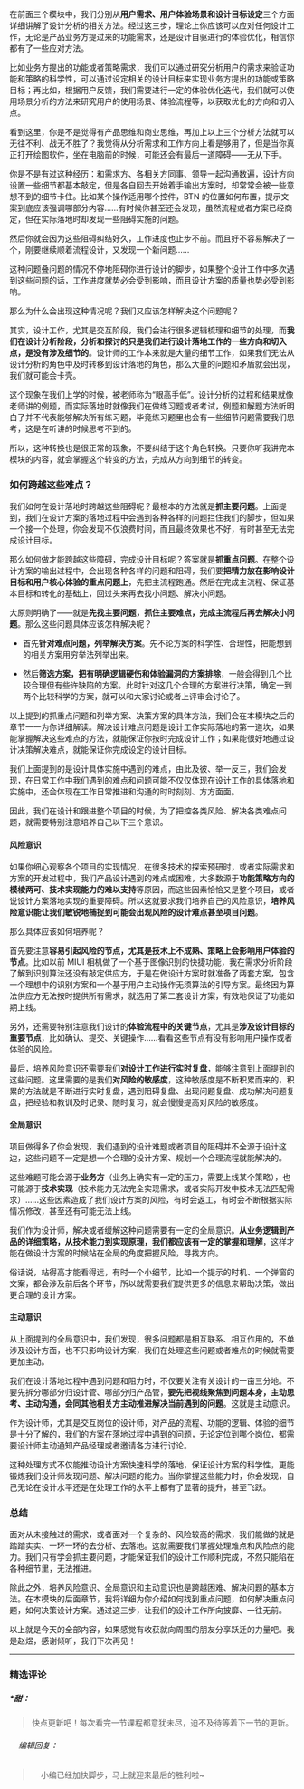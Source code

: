 <p data-nodeid="98818">在前面三个模块中，我们分别从<strong data-nodeid="98867">用户需求、用户体验场景和设计目标设定</strong>三个方面详细讲解了设计分析的相关方法。经过这三步，理论上你应该可以应对任何设计工作，无论是产品业务方提过来的功能需求，还是设计自驱进行的体验优化，相信你都有了一些应对方法。</p>
<p data-nodeid="98819">比如业务方提出的功能或者策略需求，我们可以通过研究分析用户的需求来验证功能和策略的科学性，可以通过设定相关的设计目标来实现业务方提出的功能或策略目标；再比如，根据用户反馈，我们需要进行一定的体验优化迭代，我们就可以使用场景分析的方法来研究用户的使用场景、体验流程等，以获取优化的方向和切入点。</p>
<p data-nodeid="98820">看到这里，你是不是觉得有产品思维和商业思维，再加上以上三个分析方法就可以无往不利、战无不胜了？我觉得从分析需求和工作方向上看是够用了，但是当你真正打开绘图软件，坐在电脑前的时候，可能还会有最后一道障碍——无从下手。</p>
<p data-nodeid="98821">你是不是有过这种经历：和需求方、各相关方同事、领导一起沟通数遍，设计方向设置一些细节都基本敲定，但是各自回去开始着手输出方案时，却常常会被一些意想不到的细节卡住。比如某个操作适用哪个控件，BTN 的位置如何布置，提示文案到底应该强调哪部分内容……有时候你甚至还会发现，虽然流程或者方案已经商定，但在实际落地时却发现一些阻碍实施的问题。</p>
<p data-nodeid="98822">然后你就会因为这些阻碍纠结好久，工作进度也止步不前。而且好不容易解决了一个，刚要继续顺着流程设计，又发现一个新问题……</p>
<p data-nodeid="98823">这种问题叠问题的情况不停地阻碍你进行设计的脚步，如果整个设计工作中多次遇到这些问题的话，工作进度就势必会受到影响，而且设计方案的质量也势必受到影响。</p>
<p data-nodeid="98824">那么为什么会出现这种情况呢？我们又应该怎样解决这个问题呢？</p>
<p data-nodeid="98825">其实，设计工作，尤其是交互阶段，我们会进行很多逻辑梳理和细节的处理，而<strong data-nodeid="98879">我们在设计分析阶段，分析和探讨的只是我们进行设计落地工作的一些方向和切入点，是没有涉及细节的</strong>。设计师的工作本来就是大量的细节工作，如果我们无法从设计分析的角色中及时转移到设计落地的角色，那么大量的问题和矛盾就会出现，我们就可能会卡壳。</p>
<p data-nodeid="98826">这个现象在我们上学的时候，被老师称为“眼高手低”。设计分析的过程和结果就像老师讲的例题，而实际落地时就像我们在做练习题或者考试，例题和解题方法听明白了并不代表能够解决所有练习题，毕竟练习题里也会有一些细节问题需要我们思考，这是在听讲的时候思考不到的。</p>
<p data-nodeid="98827">所以，这种转换也是很正常的现象，不要纠结于这个角色转换。只要你听我讲完本模块的内容，就会掌握这个转变的方法，完成从方向到细节的转变。</p>
<h3 data-nodeid="98828">如何跨越这些难点？</h3>
<p data-nodeid="98829">我们如何在设计落地时跨越这些阻碍呢？最根本的方法就是<strong data-nodeid="98888">抓主要问题</strong>。上面提到，我们在设计方案的落地过程中会遇到各种各样的问题拦住我们的脚步，但如果一个接一个处理，你会发现不仅浪费时间，而且最终效果也不好，有时甚至无法完成设计目标。</p>
<p data-nodeid="98830">那么如何做才能跨越这些障碍，完成设计目标呢？答案就是<strong data-nodeid="98898">抓重点问题</strong>。在整个设计方案的输出过程中，会出现各种各样的问题和阻碍，我们要<strong data-nodeid="98899">把精力放在影响设计目标和用户核心体验的重点问题上</strong>，先把主流程跑通。然后在完成主流程、保证基本目标和转化的基础上，回过头来再去找小问题、解决小问题。</p>
<p data-nodeid="100062" class="te-preview-highlight">大原则明确了——就是<strong data-nodeid="100068">先找主要问题，抓住主要难点，完成主流程后再去解决小问题</strong>。那么这些问题具体应该怎样解决呢？</p>


<ul data-nodeid="98832">
<li data-nodeid="98833">
<p data-nodeid="98834">首先<strong data-nodeid="98910">针对难点问题，列举解决方案</strong>。先不论方案的科学性、合理性，把能想到的相关方案用穷举法列举出来。</p>
</li>
<li data-nodeid="98835">
<p data-nodeid="98836">然后<strong data-nodeid="98916">筛选方案，把有明确逻辑硬伤和体验漏洞的方案排除</strong>，一般会得到几个比较合理但有些许缺陷的方案。此时针对这几个合理的方案进行决策，确定一到两个比较科学的方案，就可以和大家讨论或者上评审会讨论了。</p>
</li>
</ul>
<p data-nodeid="98837">以上提到的抓重点问题和列举方案、决策方案的具体方法，我们会在本模块之后的章节一一为你详细解读。解决设计难点问题是设计工作实际落地的第一道坎，如果能掌握解决这些难点的方法，就能保证你按时完成设计工作；如果能很好地通过设计决策解决难点，就能保证你完成设定的设计目标。</p>
<p data-nodeid="98838">我们上面提到的是设计具体实施中遇到的难点，由此及彼、举一反三，我们会发现，在日常工作中我们遇到的难点和问题可能不仅仅体现在设计工作的具体落地和实施中，还会体现在工作日常推进和沟通的时时刻刻、方方面面。</p>
<p data-nodeid="98839">因此，我们在设计和跟进整个项目的时候，为了把控各类风险、解决各类难点问题，就需要特别注意培养自己以下三个意识。</p>
<h4 data-nodeid="98840">风险意识</h4>
<p data-nodeid="98841">如果你细心观察各个项目的实现情况，在很多技术的探索预研时，或者实际需求和方案的开发过程中，我们产品设计遇到的难点或困难，大多数源于<strong data-nodeid="98930">功能策略方向的模棱两可、技术实现能力的难以支持</strong>等原因，而这些因素恰恰又是整个项目，或者说设计方案落地实现的重要障碍。所以这就要求我们培养自己的风险意识，<strong data-nodeid="98931">培养风险意识能让我们敏锐地捕捉到可能会出现风险的设计难点甚至项目问题</strong>。</p>
<p data-nodeid="98842">那么具体应该如何培养呢？</p>
<p data-nodeid="98843">首先要注意<strong data-nodeid="98938">容易引起风险的节点，尤其是技术上不成熟、策略上会影响用户体验的节点</strong>。比如以前 MIUI 相机做了一个基于图像识别的快捷功能，我在需求分析阶段了解到识别算法还没有敲定供应方，于是在做设计方案时就准备了两套方案，包含一个理想中的识别方案和一个基于用户主动操作无须算法的引导方案。最终因为算法供应方无法按时提供所有需求，就选用了第二套设计方案，有效地保证了功能如期上线。</p>
<p data-nodeid="98844">另外，还需要特别注意我们设计的<strong data-nodeid="98948">体验流程中的关键节点</strong>，尤其是<strong data-nodeid="98949">涉及设计目标的重要节点</strong>，比如确认、提交、关键操作……看看这些节点有没有影响用户操作或者体验的风险。</p>
<p data-nodeid="98845">最后，培养风险意识还需要我们<strong data-nodeid="98959">对设计工作进行实时复盘</strong>，能够注意到上面提到的这些问题。这里需要的是我们<strong data-nodeid="98960">对风险的敏感度</strong>，这种敏感度是不断积累而来的，积累的方法就是不断进行实时复盘，遇到阻碍复盘、出现问题复盘、成功解决问题复盘，把经验和教训及时记录、随时复习，就会慢慢提高对风险的敏感度。</p>
<h4 data-nodeid="98846">全局意识</h4>
<p data-nodeid="98847">项目做得多了你会发现，我们遇到的设计难题或者项目的阻碍并不全源于设计这边，这些问题不一定是想一个合理的设计方案、规划一个合理流程就能解决的。</p>
<p data-nodeid="98848">这些难题可能会源于<strong data-nodeid="98972">业务方</strong>（业务上确实有一定的压力，需要上线某个策略），也可能源于<strong data-nodeid="98973">技术实现</strong>（技术能力无法完全实现需求，或者实际开发中技术无法匹配需求）……这些因素造成了我们设计方案的风险，有时会返工，有时会不断根据实际情况修改，甚至还有可能无法上线。</p>
<p data-nodeid="98849">我们作为设计师，解决或者缓解这种问题需要有一定的全局意识。<strong data-nodeid="98979">从业务逻辑到产品的详细策略，从技术能力到实现原理，我们都应该有一定的掌握和理解</strong>，这样才能在做设计方案的时候站在全局的角度把握风险，寻找方向。</p>
<p data-nodeid="98850">俗话说，站得高才能看得远，有时一个小细节，比如一个提示的时机、一个弹窗的文案，都会涉及前后各个环节，所以就需要我们提供更多的信息来帮助决策，做出更合理的设计方案。</p>
<h4 data-nodeid="98851">主动意识</h4>
<p data-nodeid="98852">从上面提到的全局意识中，我们发现，很多问题都是相互联系、相互作用的，不单涉及设计方面，也不只影响设计方案，我们在处理这些问题或者难点的时候就需要更加主动。</p>
<p data-nodeid="98853">我们在设计落地过程中遇到问题和阻力时，不仅要关注有关设计的一亩三分地。不要先拆分哪部分归设计管、哪部分归产品管，<strong data-nodeid="98988">要先把视线聚焦到问题本身，主动思考、主动沟通，会同其他相关方主动推进解决当前遇到的问题</strong>。这就是主动意识。</p>
<p data-nodeid="98854">作为设计师，尤其是交互岗位的设计师，对产品的流程、功能的逻辑、体验的细节是十分了解的，我们的方案在落地过程中遇到的问题，无论定位到哪个岗位，都需要设计师主动通知产品经理或者邀请各方进行讨论。</p>
<p data-nodeid="98855">这种处理方式不仅能推动设计方案快速科学的落地，保证设计方案的科学性，更能锻炼我们设计师发现问题、解决问题的能力。当你掌握这些能力时，你会发现，自己无论在设计水平还是在处理工作的水平上都有了显著的提升，甚至飞跃。</p>
<h3 data-nodeid="98856">总结</h3>
<p data-nodeid="98857">面对从未接触过的需求，或者面对一个复杂的、风险较高的需求，我们能做的就是踏踏实实、一环一环的去分析、去落地。这就需要我们掌握处理难点和风险点的能力。我们只有学会抓主要问题，才能保证我们的设计工作顺利完成，不然只能陷在各种细节里，无法推进。</p>
<p data-nodeid="98858">除此之外，培养风险意识、全局意识和主动意识也是跨越困难、解决问题的基本方法。在本模块的后面章节，我将详细为你介绍如何找到重点问题，如何解决重点问题，如何决策设计方案。通过这三步，让我们的设计工作所向披靡、一往无前。</p>
<p data-nodeid="98859">以上就是今天的全部内容，如果感觉有收获就向周围的朋友分享跃迁的力量吧。我是赵煜，感谢倾听，我们下次再见！</p>

---

### 精选评论

##### *甜：
> 快点更新吧！每次看完一节课程都意犹未尽，迫不及待等着下一节的更新。

 ###### &nbsp;&nbsp;&nbsp; 编辑回复：
> &nbsp;&nbsp;&nbsp; 小编已经加快脚步，马上就迎来最后的胜利啦~

